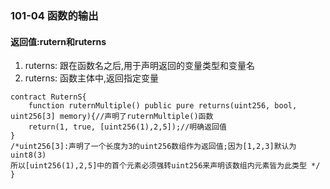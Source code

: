 ### 101-04 函数的输出

#### 返回值:rutern和ruterns

1. ruterns: 跟在函数名之后,用于声明返回的变量类型和变量名
2. ruterns: 函数主体中,返回指定变量

```solidity
contract RuternS{
    function ruternMultiple() public pure returns(uint256, bool, uint256[3] memory){//声明了ruternMultiple()函数
    return(1, true, [uint256(1),2,5]);//明确返回值
}
/*uint256[3]:声明了一个长度为3的uint256数组作为返回值;因为[1,2,3]默认为uint8(3)
所以[uint256(1),2,5]中的首个元素必须强转uint256来声明该数组内元素皆为此类型 */
} 
```
